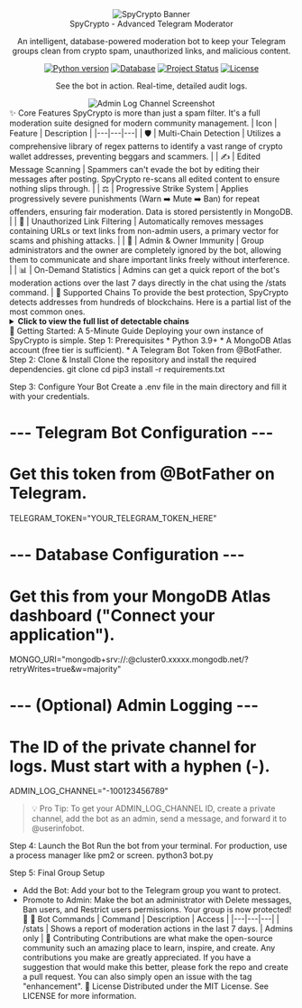 <div align="center">
<img src="https://www.google.com/search?q=https://placehold.co/1200x400/0f172a/7dd3fc%3Ftext%3DSpyCrypto%26font%3Dmontserrat" alt="SpyCrypto Banner"/>
</div>
<div align="center">SpyCrypto - Advanced Telegram Moderator</div>
<div align="center">
<p>An intelligent, database-powered moderation bot to keep your Telegram groups clean from crypto spam, unauthorized links, and malicious content.</p>
</div>
<div align="center">
<!-- Badges -->
<a href="https://www.python.org/downloads/"><img src="https://www.google.com/search?q=https://img.shields.io/badge/Python-3.9%252B-blue%3Fstyle%3Dfor-the-badge%26logo%3Dpython%26logoColor%3Dwhite" alt="Python version"></a>
<a href="https://www.mongodb.com/cloud/atlas"><img src="https://www.google.com/search?q=https://img.shields.io/badge/MongoDB-Atlas-green%3Fstyle%3Dfor-the-badge%26logo%3Dmongodb%26logoColor%3Dwhite" alt="Database"></a>
<a href="#"><img src="https://www.google.com/search?q=https://img.shields.io/badge/Status-Active-brightgreen%3Fstyle%3Dfor-the-badge" alt="Project Status"></a>
<a href="LICENSE"><img src="https://www.google.com/search?q=https://img.shields.io/badge/License-MIT-purple%3Fstyle%3Dfor-the-badge" alt="License"></a>
</div>
<p align="center">See the bot in action. Real-time, detailed audit logs.</p>
<div align="center">
<img src="https://www.google.com/search?q=https://placehold.co/800x250/1e293b/94a3b8%3Ftext%3DAdmin%2520Log%2520Channel%2520Screenshot" alt="Admin Log Channel Screenshot">
</div>
✨ Core Features
SpyCrypto is more than just a spam filter. It's a full moderation suite designed for modern community management.
| Icon | Feature | Description |
|---|---|---|
| 🛡️ | Multi-Chain Detection | Utilizes a comprehensive library of regex patterns to identify a vast range of crypto wallet addresses, preventing beggars and scammers. |
| ✍️ | Edited Message Scanning | Spammers can't evade the bot by editing their messages after posting. SpyCrypto re-scans all edited content to ensure nothing slips through. |
| ⚖️ | Progressive Strike System | Applies progressively severe punishments (Warn ➡️ Mute ➡️ Ban) for repeat offenders, ensuring fair moderation. Data is stored persistently in MongoDB. |
| 🔗 | Unauthorized Link Filtering | Automatically removes messages containing URLs or text links from non-admin users, a primary vector for scams and phishing attacks. |
| 👑 | Admin & Owner Immunity | Group administrators and the owner are completely ignored by the bot, allowing them to communicate and share important links freely without interference. |
| 📊 | On-Demand Statistics | Admins can get a quick report of the bot's moderation actions over the last 7 days directly in the chat using the /stats command. |
🔗 Supported Chains
To provide the best protection, SpyCrypto detects addresses from hundreds of blockchains. Here is a partial list of the most common ones.
<details>
<summary><strong>Click to view the full list of detectable chains</strong></summary>
EVM Chains (and hundreds more)
 * Ethereum (ETH)
 * BNB Smart Chain (BSC)
 * Polygon (MATIC)
 * Avalanche C-Chain (AVAX)
 * Fantom (FTM)
Bitcoin & Forks
 * Bitcoin (BTC) - Legacy & Bech32
 * Litecoin (LTC) - Legacy & Bech32
 * Dogecoin (DOGE)
 * Bitcoin Cash (BCH)
 * Dash (DASH)
 * Zcash (ZEC)
Major Alt-Chains
 * Solana (SOL)
 * TRON (TRX)
 * Polkadot (DOT)
 * Ripple (XRP)
 * Cardano (ADA) - Shelley & Byron
 * Monero (XMR)
 * Cosmos (ATOM)
 * Tezos (XTZ)
 * The Open Network (TON)
 * Stellar (XLM)
 * Algorand (ALGO)
 * NEAR Protocol
</details>
🚀 Getting Started: A 5-Minute Guide
Deploying your own instance of SpyCrypto is simple.
Step 1: Prerequisites
 * Python 3.9+
 * A MongoDB Atlas account (free tier is sufficient).
 * A Telegram Bot Token from @BotFather.
Step 2: Clone & Install
Clone the repository and install the required dependencies.
git clone <repository_url>
cd <repository_directory>
pip3 install -r requirements.txt

Step 3: Configure Your Bot
Create a .env file in the main directory and fill it with your credentials.
# --- Telegram Bot Configuration ---
# Get this token from @BotFather on Telegram.
TELEGRAM_TOKEN="YOUR_TELEGRAM_TOKEN_HERE"

# --- Database Configuration ---
# Get this from your MongoDB Atlas dashboard ("Connect your application").
MONGO_URI="mongodb+srv://<username>:<password>@cluster0.xxxxx.mongodb.net/?retryWrites=true&w=majority"

# --- (Optional) Admin Logging ---
# The ID of the private channel for logs. Must start with a hyphen (-).
ADMIN_LOG_CHANNEL="-100123456789"

> 💡 Pro Tip: To get your ADMIN_LOG_CHANNEL ID, create a private channel, add the bot as an admin, send a message, and forward it to @userinfobot.
> 
Step 4: Launch the Bot
Run the bot from your terminal. For production, use a process manager like pm2 or screen.
python3 bot.py

Step 5: Final Group Setup
 * Add the Bot: Add your bot to the Telegram group you want to protect.
 * Promote to Admin: Make the bot an administrator with Delete messages, Ban users, and Restrict users permissions.
Your group is now protected! 🎉
🤖 Bot Commands
| Command | Description | Access |
|---|---|---|
| /stats | Shows a report of moderation actions in the last 7 days. | Admins only |
🙌 Contributing
Contributions are what make the open-source community such an amazing place to learn, inspire, and create. Any contributions you make are greatly appreciated.
If you have a suggestion that would make this better, please fork the repo and create a pull request. You can also simply open an issue with the tag "enhancement".
📜 License
Distributed under the MIT License. See LICENSE for more information.
